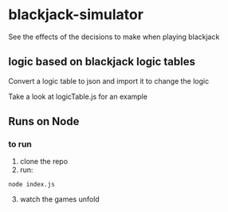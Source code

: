 # blackjack-simulator
See the effects of the decisions to make when playing blackjack

## logic based on blackjack logic tables

Convert a logic table to json and import it to change the logic

Take a look at logicTable.js for an example

## Runs on Node

### to run
1. clone the repo
2. run:
```
node index.js
```
3. watch the games unfold
